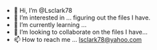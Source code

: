 - 👋 Hi, I’m @Lsclark78
- 👀 I’m interested in ... figuring out the files I have.
- 🌱 I’m currently learning ...
- 💞️ I’m looking to collaborate on the files I have...
- 📫 How to reach me ... lsclark78@yahoo.com

<!---
Lsclark78/Lsclark78 is a ✨ special ✨ repository because its `README.md` (this file) appears on your GitHub profile.
You can click the Preview link to take a look at your changes.
--->
